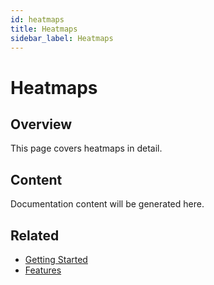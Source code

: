 ```yaml
---
id: heatmaps
title: Heatmaps
sidebar_label: Heatmaps
---
```


# Heatmaps

## Overview

This page covers heatmaps in detail.

## Content

Documentation content will be generated here.

## Related

- [Getting Started](/getting-started)
- [Features](/features)
